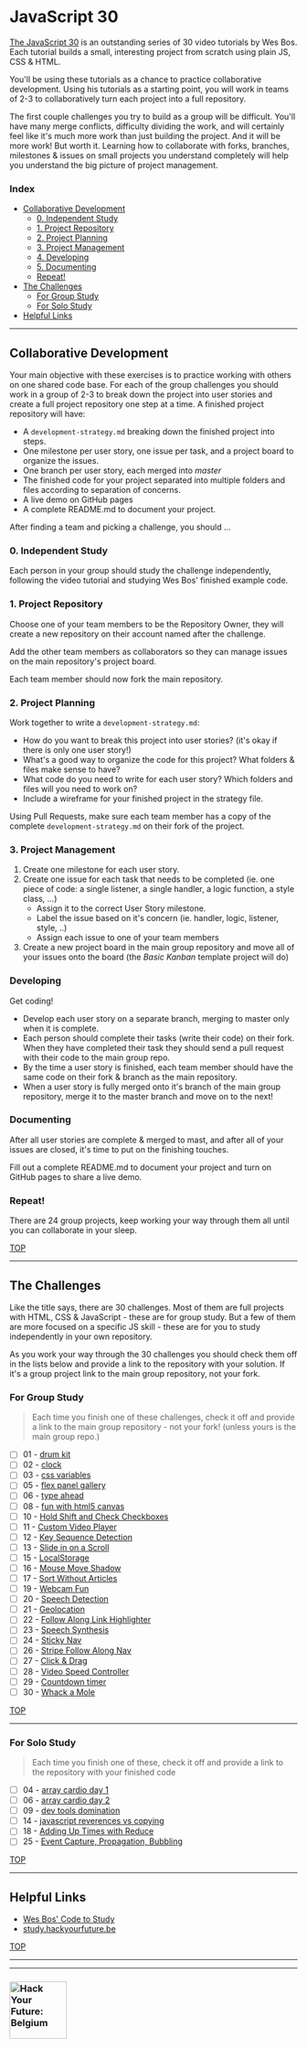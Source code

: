 # JavaScript 30

[The JavaScript 30](https://javascript30.com/) is an outstanding series of 30 video tutorials by Wes Bos.  Each tutorial builds a small, interesting project from scratch using plain JS, CSS & HTML.

You'll be using these tutorials as a chance to practice collaborative development. Using his tutorials as a starting point, you will work in teams of 2-3 to collaboratively turn each project into a full repository.

The first couple challenges you try to build as a group will be difficult.  You'll have many merge conflicts, difficulty dividing the work, and will certainly feel like it's much more work than just building the project.  And it will be more work!  But worth it.  Learning how to collaborate with forks, branches, milestones & issues on small projects you understand completely will help you understand the big picture of project management.

### Index

- [Collaborative Development](#collaborative-development)
  - [0. Independent Study](#0-Independent-study)
  - [1. Project Repository](#1-project-repository)
  - [2. Project Planning](#2-project-planning)
  - [3. Project Management](#3-project-management)
  - [4. Developing](#4-developing)
  - [5. Documenting](#5-documenting)
  - [Repeat!](#repeat)
- [The Challenges](#the-challenges)
  - [For Group Study](#for-group-study)
  - [For Solo Study](#for-solo-study)
- [Helpful Links](#helpful-links)

---

## Collaborative Development

Your main objective with these exercises is to practice working with others on one shared code base.  For each of the group challenges you should work in a group of 2-3 to break down the project into user stories and create a full project repository one step at a time.  A finished project repository will have:

- A `development-strategy.md` breaking down the finished project into steps.
- One milestone per user story, one issue per task, and a project board to organize the issues.
- One branch per user story, each merged into _master_
- The finished code for your project separated into multiple folders and files according to separation of concerns.
- A live demo on GitHub pages
- A complete README.md to document your project.

After finding a team and picking a challenge,  you should ...

### 0. Independent Study

Each person in your group should study the challenge independently, following the video tutorial and studying Wes Bos' finished example code.

### 1. Project Repository

Choose one of your team members to be the Repository Owner, they will create a new repository on their account named after the challenge.

Add the other team members as collaborators so they can manage issues on the main repository's project board.

Each team member should now fork the main repository.

### 2. Project Planning

Work together to write a `development-strategy.md`:

- How do you want to break this project into user stories? (it's okay if there is only one user story!)
- What's a good way to organize the code for this project? What folders & files make sense to have?
- What code do you need to write for each user story? Which folders and files will you need to work on?
- Include a wireframe for your finished project in the strategy file.

Using Pull Requests, make sure each team member has a copy of the complete `development-strategy.md` on their fork of the project.

### 3. Project Management

1. Create one milestone for each user story.
1. Create one issue for each task that needs to be completed (ie. one piece of code: a single listener, a single handler, a logic function, a style class, ...)
    - Assign it to the correct User Story milestone. 
    - Label the issue based on it's concern (ie. handler, logic, listener, style, ..)
    - Assign each issue to one of your team members
1. Create a new project board in the main group repository and move all of your issues onto the board (the _Basic Kanban_ template project will do)

### Developing

Get coding!

- Develop each user story on a separate branch, merging to master only when it is complete.
- Each person should complete their tasks (write their code) on their fork. When they have completed their task they should send a pull request with their code to the main group repo.
-  By the time a user story is finished, each team member should have the same code on their fork & branch as the main repository.
- When a user story is fully merged onto it's branch of the main group repository, merge it to the master branch and move on to the next!

### Documenting

After all user stories are complete & merged to mast, and after all of your issues are closed, it's time to put on the finishing touches.

Fill out a complete README.md to document your project and turn on GitHub pages to share a live demo.

### Repeat!

There are 24 group projects, keep working your way through them all until you can collaborate in your sleep.

[TOP](#javascript-30)

---

## The Challenges

Like the title says, there are 30 challenges.  Most of them are full projects with HTML, CSS & JavaScript - these are for group study.  But a few of them are more focused on a specific JS skill - these are for you to study independently in your own repository.

As you work your way through the 30 challenges you should check them off in the lists below and provide a link to the repository with your solution. If it's a group project link to the main group repository, not your fork.

### For Group Study

> Each time you finish one of these challenges, check it off and provide a link to the main group repository - not your fork! (unless yours is the main group repo.)

- [ ] 01 - [drum kit]()
- [ ] 02 - [clock]()
- [ ] 03 - [css variables]()
- [ ] 05 - [flex panel gallery]()
- [ ] 06 - [type ahead]()
- [ ] 08 - [fun with html5 canvas]()
- [ ] 10 - [Hold Shift and Check Checkboxes]()
- [ ] 11 - [Custom Video Player]()
- [ ] 12 - [Key Sequence Detection]()
- [ ] 13 - [Slide in on a Scroll]()
- [ ] 15 - [LocalStorage]()
- [ ] 16 - [Mouse Move Shadow]()
- [ ] 17 - [Sort Without Articles]()
- [ ] 19 - [Webcam Fun]()
- [ ] 20 - [Speech Detection]()
- [ ] 21 - [Geolocation]()
- [ ] 22 - [Follow Along Link Highlighter]()
- [ ] 23 - [Speech Synthesis]()
- [ ] 24 - [Sticky Nav]()
- [ ] 26 - [Stripe Follow Along Nav]()
- [ ] 27 - [Click & Drag]()
- [ ] 28 - [Video Speed Controller]()
- [ ] 29 - [Countdown timer]()
- [ ] 30 - [Whack a Mole]()

[TOP](#javascript-30)

---

### For Solo Study

> Each time you finish one of these, check it off and provide a link to the repository with your finished code

- [ ] 04 - [array cardio day 1]()
- [ ] 06 - [array cardio day 2]()
- [ ] 09 - [dev tools domination]()
- [ ] 14 - [javascript reverences vs copying]()
- [ ] 18 - [Adding Up Times with Reduce]()
- [ ] 25 - [Event Capture, Propagation, Bubbling]()

[TOP](#javascript-30)

---

## Helpful Links

- [Wes Bos' Code to Study](https://github.com/wesbos/JavaScript30)
- [study.hackyourfuture.be](https:study.hackyourfuture.be)

[TOP](#javascript-30)

---
---

### <a href="https://hackyourfuture.be" target="_blank"><img src="https://user-images.githubusercontent.com/18554853/63941625-4c7c3d00-ca6c-11e9-9a76-8d5e3632fe70.jpg" width="100" height="100" alt="Hack Your Future: Belgium"></a>
